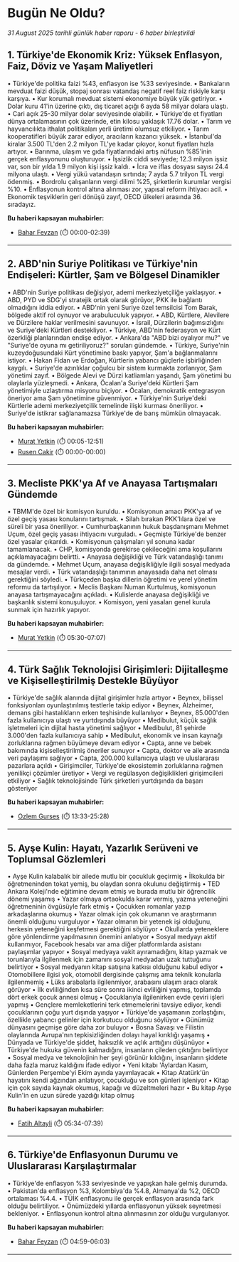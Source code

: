 # Bugün Ne Oldu?

*31 August 2025 tarihli günlük haber raporu - 6 haber birleştirildi*

## 1. Türkiye'de Ekonomik Kriz: Yüksek Enflasyon, Faiz, Döviz ve Yaşam Maliyetleri

• Türkiye'de politika faizi %43, enflasyon ise %33 seviyesinde.
• Bankaların mevduat faizi düşük, stopaj sonrası vatandaş negatif reel faiz riskiyle karşı karşıya.
• Kur korumalı mevduat sistemi ekonomiye büyük yük getiriyor.
• Dolar kuru 41'in üzerine çıktı, dış ticaret açığı 6 ayda 58 milyar dolara ulaştı.
• Cari açık 25-30 milyar dolar seviyesinde olabilir.
• Türkiye'de et fiyatları dünya ortalamasının çok üzerinde, etin kilosu yaklaşık 17.76 dolar.
• Tarım ve hayvancılıkta ithalat politikaları yerli üretimi olumsuz etkiliyor.
• Tarım kooperatifleri büyük zarar ediyor, aracıların kazancı yüksek.
• İstanbul'da kiralar 3.500 TL'den 2.2 milyon TL'ye kadar çıkıyor, konut fiyatları hızla artıyor.
• Barınma, ulaşım ve gıda fiyatlarındaki artış nüfusun %85'inin gerçek enflasyonunu oluşturuyor.
• İşsizlik ciddi seviyede; 12.3 milyon işsiz var, son bir yılda 1.9 milyon kişi işsiz kaldı.
• İcra ve iflas dosyası sayısı 24.4 milyona ulaştı.
• Vergi yükü vatandaşın sırtında; 7 ayda 5.7 trilyon TL vergi ödenmiş.
• Bordrolu çalışanların vergi dilimi %25, şirketlerin kurumlar vergisi %10.
• Enflasyonun kontrol altına alınması zor, yapısal reform ihtiyacı acil.
• Ekonomik teşviklerin geri dönüşü zayıf, OECD ülkeleri arasında 36. sıradayız.

**Bu haberi kapsayan muhabirler:**

- [Bahar Feyzan](https://www.youtube.com/watch?v=6bHfvafaWNM) (⏱️ 00:00-02:39)

---

## 2. ABD'nin Suriye Politikası ve Türkiye'nin Endişeleri: Kürtler, Şam ve Bölgesel Dinamikler

• ABD'nin Suriye politikası değişiyor, ademi merkeziyetçiliğe yaklaşıyor.
• ABD, PYD ve SDG'yi stratejik ortak olarak görüyor, PKK ile bağlantı olmadığını iddia ediyor.
• ABD'nin yeni Suriye özel temsilcisi Tom Barak, bölgede aktif rol oynuyor ve arabuluculuk yapıyor.
• ABD, Kürtlere, Alevilere ve Dürzilere haklar verilmesini savunuyor.
• İsrail, Dürzilerin bağımsızlığını ve Suriye'deki Kürtleri destekliyor.
• Türkiye, ABD'nin federasyon ve Kürt özerkliği planlarından endişe ediyor.
• Ankara'da "ABD bizi oyalıyor mu?" ve "Suriye'de oyuna mı getiriliyoruz?" soruları gündemde.
• Türkiye, Suriye'nin kuzeydoğusundaki Kürt yönetimine baskı yapıyor, Şam'a bağlanmalarını istiyor.
• Hakan Fidan ve Erdoğan, Kürtlerin yabancı güçlerle işbirliğinden kaygılı.
• Suriye'de azınlıklar çoğulcu bir sistem kurmakta zorlanıyor, Şam yönetimi zayıf.
• Bölgede Alevi ve Dürzi katliamları yaşandı, Şam yönetimi bu olaylarla yüzleşmedi.
• Ankara, Öcalan'a Suriye'deki Kürtleri Şam yönetimiyle uzlaştırma misyonu biçiyor.
• Öcalan, demokratik entegrasyon öneriyor ama Şam yönetimine güvenmiyor.
• Türkiye'nin Suriye'deki Kürtlerle ademi merkeziyetçilik temelinde ilişki kurması öneriliyor.
• Suriye'de istikrar sağlanamazsa Türkiye'de de barış mümkün olmayacak.

**Bu haberi kapsayan muhabirler:**

- [Murat Yetkin](https://www.youtube.com/watch?v=8WqQADiQYyk&t=5s) (⏱️ 00:05-12:51)
- [Rusen Cakir]() (⏱️ 00:00-00:00)

---

## 3. Mecliste PKK'ya Af ve Anayasa Tartışmaları Gündemde

• TBMM'de özel bir komisyon kuruldu.
• Komisyonun amacı PKK'ya af ve özel geçiş yasası konularını tartışmak.
• Silah bırakan PKK'lılara özel ve süreli bir yasa öneriliyor.
• Cumhurbaşkanının hukuk başdanışmanı Mehmet Uçum, özel geçiş yasası ihtiyacını vurguladı.
• Geçmişte Türkiye'de benzer özel yasalar çıkarıldı.
• Komisyonun çalışmaları yıl sonuna kadar tamamlanacak.
• CHP, komisyonda gerekirse çekileceğini ama koşullarını açıklamayacağını belirtti.
• Anayasa değişikliği ve Türk vatandaşlığı tanımı da gündemde.
• Mehmet Uçum, anayasa değişikliğiyle ilgili sosyal medyada mesajlar verdi.
• Türk vatandaşlığı tanımının anayasada daha net olması gerektiğini söyledi.
• Türkçeden başka dillerin öğretimi ve yerel yönetim reformu da tartışılıyor.
• Meclis Başkanı Numan Kurtulmuş, komisyonun anayasa tartışmayacağını açıkladı.
• Kulislerde anayasa değişikliği ve başkanlık sistemi konuşuluyor.
• Komisyon, yeni yasaları genel kurula sunmak için hazırlık yapıyor.

**Bu haberi kapsayan muhabirler:**

- [Murat Yetkin](https://www.youtube.com/watch?v=8WqQADiQYyk&t=330s) (⏱️ 05:30-07:07)

---

## 4. Türk Sağlık Teknolojisi Girişimleri: Dijitalleşme ve Kişiselleştirilmiş Destekle Büyüyor

• Türkiye'de sağlık alanında dijital girişimler hızla artıyor
• Beynex, bilişsel fonksiyonları oyunlaştırılmış testlerle takip ediyor
• Beynex, Alzheimer, demans gibi hastalıkların erken teşhisinde kullanılıyor
• Beynex, 85.000'den fazla kullanıcıya ulaştı ve yurtdışında büyüyor
• Medibulut, küçük sağlık işletmeleri için dijital hasta yönetimi sağlıyor
• Medibulut, 81 şehirde 3.000'den fazla kullanıcıya sahip
• Medibulut, ekonomik ve insan kaynağı zorluklarına rağmen büyümeye devam ediyor
• Capta, anne ve bebek bakımında kişiselleştirilmiş öneriler sunuyor
• Capta, doktor ve aile arasında veri paylaşımı sağlıyor
• Capta, 200.000 kullanıcıya ulaştı ve uluslararası pazarlara açıldı
• Girişimciler, Türkiye'de ekosistemin zorluklarına rağmen yenilikçi çözümler üretiyor
• Vergi ve regülasyon değişiklikleri girişimcileri etkiliyor
• Sağlık teknolojisinde Türk şirketleri yurtdışında da başarı gösteriyor

**Bu haberi kapsayan muhabirler:**

- [Ozlem Gurses](https://www.youtube.com/watch?v=N-SzGSURu8U&t=813s) (⏱️ 13:33-25:28)

---

## 5. Ayşe Kulin: Hayatı, Yazarlık Serüveni ve Toplumsal Gözlemleri

• Ayşe Kulin kalabalık bir ailede mutlu bir çocukluk geçirmiş
• İlkokulda bir öğretmeninden tokat yemiş, bu olaydan sonra okulunu değiştirmiş
• TED Ankara Koleji'nde eğitimine devam etmiş ve burada mutlu bir öğrencilik dönemi yaşamış
• Yazar olmaya ortaokulda karar vermiş, yazma yeteneğini öğretmeninin övgüsüyle fark etmiş
• Çocukken romanlar yazıp arkadaşlarına okumuş
• Yazar olmak için çok okumanın ve araştırmanın önemli olduğunu vurguluyor
• Yazar olmanın bir yetenek işi olduğunu, herkesin yeteneğini keşfetmesi gerektiğini söylüyor
• Okullarda yeteneklere göre yönlendirme yapılmasının önemini anlatıyor
• Sosyal medyayı aktif kullanmıyor, Facebook hesabı var ama diğer platformlarda asistanı paylaşımlar yapıyor
• Sosyal medyaya vakit ayıramadığını, kitap yazmak ve torunlarıyla ilgilenmek için zamanını sosyal medyadan uzak tuttuğunu belirtiyor
• Sosyal medyanın kitap satışına katkısı olduğunu kabul ediyor
• Otomobillere ilgisi yok, otomobil dergisinde çalışmış ama teknik konularla ilgilenmemiş
• Lüks arabalarla ilgilenmiyor, arabasını ulaşım aracı olarak görüyor
• İlk evliliğinden kısa süre sonra ikinci evliliğini yapmış, toplamda dört erkek çocuk annesi olmuş
• Çocuklarıyla ilgilenirken evde çeviri işleri yapmış
• Gençlere memleketlerini terk etmemelerini tavsiye ediyor, kendi çocuklarının çoğu yurt dışında yaşıyor
• Türkiye'de yaşamanın zorlaştığını, özellikle yabancı gelinler için korkutucu olduğunu söylüyor
• Günümüz dünyasını geçmişe göre daha zor buluyor
• Bosna Savaşı ve Filistin olaylarında Avrupa'nın tepkisizliğinden dolayı hayal kırıklığı yaşamış
• Dünyada ve Türkiye'de şiddet, haksızlık ve açlık arttığını düşünüyor
• Türkiye'de hukuka güvenin kalmadığını, insanların çileden çıktığını belirtiyor
• Sosyal medya ve teknolojinin her şeyi görünür kıldığını, insanların şiddete daha fazla maruz kaldığını ifade ediyor
• Yeni kitabı 'Aylardan Kasım, Günlerden Perşembe'yi Ekim ayında yayımlayacak
• Kitap Atatürk'ün hayatını kendi ağzından anlatıyor, çocukluğu ve son günleri işleniyor
• Kitap için çok sayıda kaynak okumuş, kapağı ve düzeltmeleri hazır
• Bu kitap Ayşe Kulin'in en uzun sürede yazdığı kitap olmuş

**Bu haberi kapsayan muhabirler:**

- [Fatih Altayli](https://www.youtube.com/watch?v=sx1OCcg561c&t=334s) (⏱️ 05:34-07:39)

---

## 6. Türkiye'de Enflasyonun Durumu ve Uluslararası Karşılaştırmalar

• Türkiye'de enflasyon %33 seviyesinde ve yapışkan hale gelmiş durumda.
• Pakistan'da enflasyon %3, Kolombiya'da %4.8, Almanya'da %2, OECD ortalaması %4.4.
• TÜİK enflasyonu ile gerçek enflasyon arasında fark olduğu belirtiliyor.
• Önümüzdeki yıllarda enflasyonun yüksek seyretmesi bekleniyor.
• Enflasyonun kontrol altına alınmasının zor olduğu vurgulanıyor.

**Bu haberi kapsayan muhabirler:**

- [Bahar Feyzan](https://www.youtube.com/watch?v=6bHfvafaWNM&t=299s) (⏱️ 04:59-06:03)

---

